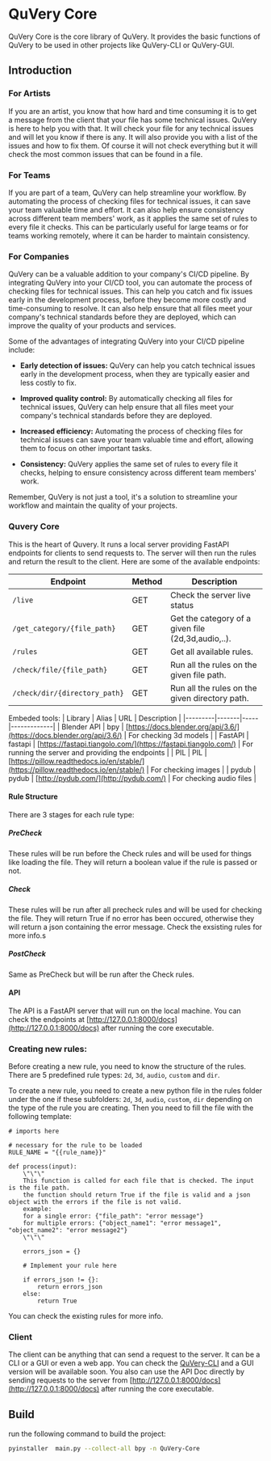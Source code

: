 # QuVery Core

QuVery Core is the core library of QuVery. It provides the basic functions of QuVery to be used in other projects like QuVery-CLI or QuVery-GUI.

## Introduction

### For Artists

If you are an artist, you know that how hard and time consuming it is to get a message from the client that your file has some technical issues. QuVery is here to help you with that. It will check your file for any technical issues and will let you know if there is any. It will also provide you with a list of the issues and how to fix them. Of course it will not check everything but it will check the most common issues that can be found in a file.

### For Teams

If you are part of a team, QuVery can help streamline your workflow. By automating the process of checking files for technical issues, it can save your team valuable time and effort. It can also help ensure consistency across different team members' work, as it applies the same set of rules to every file it checks. This can be particularly useful for large teams or for teams working remotely, where it can be harder to maintain consistency.

### For Companies

QuVery can be a valuable addition to your company's CI/CD pipeline. By integrating QuVery into your CI/CD tool, you can automate the process of checking files for technical issues. This can help you catch and fix issues early in the development process, before they become more costly and time-consuming to resolve. It can also help ensure that all files meet your company's technical standards before they are deployed, which can improve the quality of your products and services.

Some of the advantages of integrating QuVery into your CI/CD pipeline include:

- **Early detection of issues:** QuVery can help you catch technical issues early in the development process, when they are typically easier and less costly to fix.

- **Improved quality control:** By automatically checking all files for technical issues, QuVery can help ensure that all files meet your company's technical standards before they are deployed.

- **Increased efficiency:** Automating the process of checking files for technical issues can save your team valuable time and effort, allowing them to focus on other important tasks.

- **Consistency:** QuVery applies the same set of rules to every file it checks, helping to ensure consistency across different team members' work.

Remember, QuVery is not just a tool, it's a solution to streamline your workflow and maintain the quality of your projects.

### Quvery Core

This is the heart of Quvery. It runs a local server providing FastAPI endpoints for clients to send requests to. The server will then run the rules and return the result to the client.
Here are some of the available endpoints:

| Endpoint                      | Method | Description                                        |
| ----------------------------- | ------ | -------------------------------------------------- |
| `/live`                       | GET    | Check the server live status                       |
| `/get_category/{file_path}`   | GET    | Get the category of a given file (2d,3d,audio,..). |
| `/rules`                      | GET    | Get all available rules.                           |
| `/check/file/{file_path}`     | GET    | Run all the rules on the given file path.          |
| `/check/dir/{directory_path}` | GET    | Run all the rules on the given directory path.     |

Embeded tools:
| Library | Alias | URL | Description |
|---------|-------|-----|-------------|
| Blender API | bpy | [https://docs.blender.org/api/3.6/](https://docs.blender.org/api/3.6/) | For checking 3d models |
| FastAPI | fastapi | [https://fastapi.tiangolo.com/](https://fastapi.tiangolo.com/) | For running the server and providing the endpoints |
| PIL | PIL | [https://pillow.readthedocs.io/en/stable/](https://pillow.readthedocs.io/en/stable/) | For checking images |
| pydub | pydub | [http://pydub.com/](http://pydub.com/) | For checking audio files |

#### Rule Structure

There are 3 stages for each rule type:

##### PreCheck

These rules will be run before the Check rules and will be used for things like loading the file. They will return a boolean value if the rule is passed or not.

##### Check

These rules will be run after all precheck rules and will be used for checking the file. They will return True if no error has been occured, otherwise they will return a json containing the error message. Check the exsisting rules for more info.s

##### PostCheck

Same as PreCheck but will be run after the Check rules.

#### API

The API is a FastAPI server that will run on the local machine. You can check the endpoints at [http://127.0.0.1:8000/docs](http://127.0.0.1:8000/docs) after running the core executable.

### Creating new rules:

Before creating a new rule, you need to know the structure of the rules.
There are 5 predefined rule types: `2d`, `3d`, `audio`, `custom` and `dir`.

To create a new rule, you need to create a new python file in the rules folder under the one if these subfolders: `2d`, `3d`, `audio`, `custom`, `dir` depending on the type of the rule you are creating. Then you need to fill the file with the following template:

```
# imports here

# necessary for the rule to be loaded
RULE_NAME = "{{rule_name}}"

def process(input):
    \"\"\"
    This function is called for each file that is checked. The input is the file path.
    the function should return True if the file is valid and a json object with the errors if the file is not valid.
    example:
    for a single error: {"file_path": "error message"}
    for multiple errors: {"object_name1": "error message1", "object_name2": "error message2"}
    \"\"\"

    errors_json = {}

    # Implement your rule here

    if errors_json != {}:
        return errors_json
    else:
        return True
```

You can check the existing rules for more info.

### Client

The client can be anything that can send a request to the server. It can be a CLI or a GUI or even a web app. You can check the [QuVery-CLI](https://github.com/QuVery/quvery-cli) and a GUI version will be available soon.
You also can use the API Doc directly by sending requests to the server from [http://127.0.0.1:8000/docs](http://127.0.0.1:8000/docs) after running the core executable.

## Build

run the following command to build the project:

```bash
pyinstaller  main.py --collect-all bpy -n QuVery-Core
```
